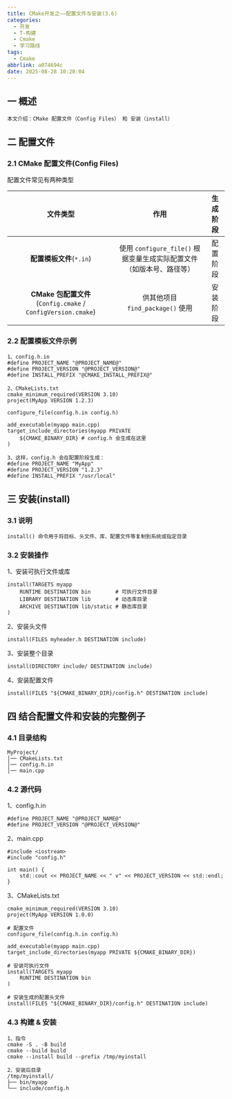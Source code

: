 ```yaml
---
title: CMake开发之——配置文件与安装(3.6)
categories:
  - 开发
  - T-构建
  - Cmake
  - 学习路线
tags:
  - Cmake
abbrlink: a074694c
date: 2025-08-28 10:20:04
---
```

## 一 概述

```
本文介绍：CMake 配置文件（Config Files） 和 安装（install）
```

<!--more-->

## 二 配置文件

### 2.1 CMake 配置文件(Config Files)

配置文件常见有两种类型

|                           文件类型                           |                             作用                             | 生成阶段 |
| :----------------------------------------------------------: | :----------------------------------------------------------: | :------: |
|                   **配置模板文件**(`*.in`)                   | 使用 `configure_file()` 根据变量生成实际配置文件<br>（如版本号、路径等） | 配置阶段 |
| **CMake 包配置文件**(`Config.cmake` / `ConfigVersion.cmake`) |               供其他项目 `find_package()` 使用               | 安装阶段 |

### 2.2 配置模板文件示例

```
1、config.h.in
#define PROJECT_NAME "@PROJECT_NAME@"
#define PROJECT_VERSION "@PROJECT_VERSION@"
#define INSTALL_PREFIX "@CMAKE_INSTALL_PREFIX@"

2、CMakeLists.txt
cmake_minimum_required(VERSION 3.10)
project(MyApp VERSION 1.2.3)

configure_file(config.h.in config.h)

add_executable(myapp main.cpp)
target_include_directories(myapp PRIVATE
    ${CMAKE_BINARY_DIR} # config.h 会生成在这里
)

3、这样，config.h 会在配置阶段生成：
#define PROJECT_NAME "MyApp"
#define PROJECT_VERSION "1.2.3"
#define INSTALL_PREFIX "/usr/local"
```

## 三 安装(install)

### 3.1 说明

```
install() 命令用于将目标、头文件、库、配置文件等复制到系统或指定目录
```

### 3.2 安装操作

1、安装可执行文件或库

```
install(TARGETS myapp
    RUNTIME DESTINATION bin        # 可执行文件目录
    LIBRARY DESTINATION lib        # 动态库目录
    ARCHIVE DESTINATION lib/static # 静态库目录
)
```

2、安装头文件

```
install(FILES myheader.h DESTINATION include)
```

3、安装整个目录

```
install(DIRECTORY include/ DESTINATION include)
```

4、安装配置文件

```
install(FILES "${CMAKE_BINARY_DIR}/config.h" DESTINATION include)
```

## 四 结合配置文件和安装的完整例子

### 4.1 目录结构

```
MyProject/
│── CMakeLists.txt
│── config.h.in
│── main.cpp
```

### 4.2 源代码

1、config.h.in

```
#define PROJECT_NAME "@PROJECT_NAME@"
#define PROJECT_VERSION "@PROJECT_VERSION@"
```

2、main.cpp

```
#include <iostream>
#include "config.h"

int main() {
    std::cout << PROJECT_NAME << " v" << PROJECT_VERSION << std::endl;
}
```

3、CMakeLists.txt

```
cmake_minimum_required(VERSION 3.10)
project(MyApp VERSION 1.0.0)

# 配置文件
configure_file(config.h.in config.h)

add_executable(myapp main.cpp)
target_include_directories(myapp PRIVATE ${CMAKE_BINARY_DIR})

# 安装可执行文件
install(TARGETS myapp
    RUNTIME DESTINATION bin
)

# 安装生成的配置头文件
install(FILES "${CMAKE_BINARY_DIR}/config.h" DESTINATION include)
```

### 4.3 构建 & 安装

```
1、指令
cmake -S . -B build
cmake --build build
cmake --install build --prefix /tmp/myinstall

2、安装后目录
/tmp/myinstall/
├── bin/myapp
└── include/config.h
```

